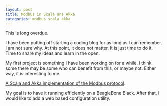```yaml
---
layout: post
title: Modbus in Scala ans Akka
categories: modbus scala akka
---
```


This is long overdue.

I have been putting off starting a coding blog for as long as I can remember. I am not sure why. At this point, it does not matter. It is just time to do it. Time to share my ideas and learn in the open.

My first project is something I have been working on for a while. I think some there may be some who can benefit from this, or maybe not. Either way, it is interesting to me.

[A Scala and Akka implementation of the Modbus protocol](https://github.com/kylefitch/modbus-tcp-akka).

My goal is to have it running efficiently on a BeagleBone Black. After that, I would like to add a web based configuration utility.
